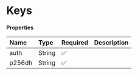 # Keys

**Properties**

| Name   | Type   | Required | Description |
| :----- | :----- | :------- | :---------- |
| auth   | String | ✅       |             |
| p256dh | String | ✅       |             |
